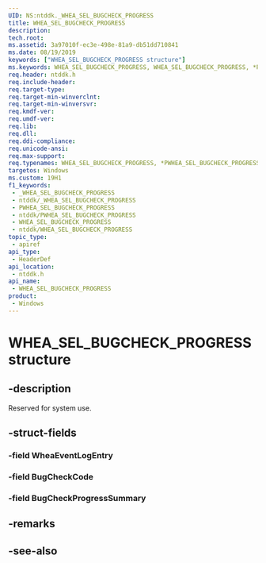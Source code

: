 ```yaml
---
UID: NS:ntddk._WHEA_SEL_BUGCHECK_PROGRESS
title: WHEA_SEL_BUGCHECK_PROGRESS
description: 
tech.root: 
ms.assetid: 3a97010f-ec3e-498e-81a9-db51dd710841
ms.date: 08/19/2019
keywords: ["WHEA_SEL_BUGCHECK_PROGRESS structure"]
ms.keywords: WHEA_SEL_BUGCHECK_PROGRESS, WHEA_SEL_BUGCHECK_PROGRESS, *PWHEA_SEL_BUGCHECK_PROGRESS,
req.header: ntddk.h
req.include-header: 
req.target-type: 
req.target-min-winverclnt: 
req.target-min-winversvr: 
req.kmdf-ver: 
req.umdf-ver: 
req.lib: 
req.dll: 
req.ddi-compliance: 
req.unicode-ansi: 
req.max-support: 
req.typenames: WHEA_SEL_BUGCHECK_PROGRESS, *PWHEA_SEL_BUGCHECK_PROGRESS
targetos: Windows
ms.custom: 19H1
f1_keywords:
 - _WHEA_SEL_BUGCHECK_PROGRESS
 - ntddk/_WHEA_SEL_BUGCHECK_PROGRESS
 - PWHEA_SEL_BUGCHECK_PROGRESS
 - ntddk/PWHEA_SEL_BUGCHECK_PROGRESS
 - WHEA_SEL_BUGCHECK_PROGRESS
 - ntddk/WHEA_SEL_BUGCHECK_PROGRESS
topic_type:
 - apiref
api_type:
 - HeaderDef
api_location:
 - ntddk.h
api_name:
 - WHEA_SEL_BUGCHECK_PROGRESS
product:
 - Windows
---
```


# WHEA_SEL_BUGCHECK_PROGRESS structure


## -description

Reserved for system use.

## -struct-fields

### -field WheaEventLogEntry

### -field BugCheckCode

### -field BugCheckProgressSummary

## -remarks

## -see-also

